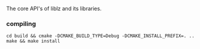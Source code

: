 The core API's of liblz and its libraries.


### compiling

```
cd build && cmake -DCMAKE_BUILD_TYPE=Debug -DCMAKE_INSTALL_PREFIX=. ..
make && make install
```
